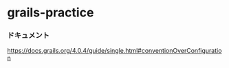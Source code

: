 # grails-practice


### ドキュメント
https://docs.grails.org/4.0.4/guide/single.html#conventionOverConfiguration
